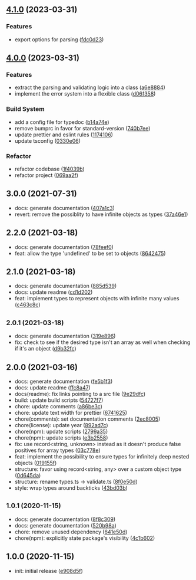 
## [4.1.0](https://github.com/norviah/config/compare/v4.0.0...v4.1.0) (2023-03-31)


### Features

* export options for parsing ([fdc0d23](https://github.com/norviah/config/commit/fdc0d23c7a84e2a05216082b54c12d31be09108f))

## [4.0.0](https://github.com/norviah/config/compare/v3.0.0...v4.0.0) (2023-03-31)


### Features

* extract the parsing and validating logic into a class ([a6e8884](https://github.com/norviah/config/commit/a6e88849312dcf46fbaf2a4666acdfadf7af8ff1))
* implement the error system into a flexible class ([d06f358](https://github.com/norviah/config/commit/d06f3589858b03df8265b13fd288106ee59ed207))


### Build System

* add a config file for typedoc ([b14a74e](https://github.com/norviah/config/commit/b14a74e2e44be4b46e387c89dfeaef0aecb5ed3b))
* remove bumprc in favor for standard-version ([740b7ee](https://github.com/norviah/config/commit/740b7ee7af0835263ca8ece9ee57df9a6c509347))
* update prettier and eslint rules ([1174106](https://github.com/norviah/config/commit/1174106c9b46649d4668c3aa9c6818fbf3e381d9))
* update tsconfig ([0330e06](https://github.com/norviah/config/commit/0330e06645d29fbbf39f1f51c831dfee7609436c))


### Refactor

* refactor codebase ([1f4039b](https://github.com/norviah/config/commit/1f4039b79a64b7fa8f4db906ac677e6d91afb57a))
* refactor project ([069aa2f](https://github.com/norviah/config/commit/069aa2ff150d3464b22ac16a7f11c392b0e85d9e))

## 3.0.0 (2021-07-31)

* docs: generate documentation ([407a1c3](https://github.com/Norviah/config/commit/407a1c3))
* revert: remove the possiblity to have infinite objects as types ([37a46e1](https://github.com/Norviah/config/commit/37a46e1))



## 2.2.0 (2021-03-18)

* docs: generate documentation ([78feef0](https://github.com/Norviah/config/commit/78feef0))
* feat: allow the type 'undefined' to be set to objects ([8642475](https://github.com/Norviah/config/commit/8642475))



## 2.1.0 (2021-03-18)

* docs: generate documentation ([885d539](https://github.com/Norviah/config/commit/885d539))
* docs: update readme ([cd1d202](https://github.com/Norviah/config/commit/cd1d202))
* feat: implement types to represent objects with infinite many values ([c463c8c](https://github.com/Norviah/config/commit/c463c8c))



## <small>2.0.1 (2021-03-18)</small>

* docs: generate documentation ([319e896](https://github.com/Norviah/config/commit/319e896))
* fix: check to see if the desired type isn't an array as well when checking if it's an object ([d9b32fc](https://github.com/Norviah/config/commit/d9b32fc))



## 2.0.0 (2021-03-16)

* docs: generate documentation ([fe5b1f3](https://github.com/Norviah/config/commit/fe5b1f3))
* docs: update readme ([ffc8a47](https://github.com/Norviah/config/commit/ffc8a47))
* docs(readme): fix links pointing to a src file ([9e29dfc](https://github.com/Norviah/config/commit/9e29dfc))
* build: update build scripts ([54727f7](https://github.com/Norviah/config/commit/54727f7))
* chore: update comments ([a86be3c](https://github.com/Norviah/config/commit/a86be3c))
* chore: update text width for prettier ([6741625](https://github.com/Norviah/config/commit/6741625))
* chore(comments): set documentation comments ([2ec8005](https://github.com/Norviah/config/commit/2ec8005))
* chore(license): update year ([892ad7c](https://github.com/Norviah/config/commit/892ad7c))
* chore(npm): update scripts ([2799a35](https://github.com/Norviah/config/commit/2799a35))
* chore(npm): update scripts ([e3b2558](https://github.com/Norviah/config/commit/e3b2558))
* fix: use record<string, unknown> instead as it doesn't produce false positives for array types ([03c778e](https://github.com/Norviah/config/commit/03c778e))
* feat: implement the possibility to ensure types for infinitely deep nested objects ([019155f](https://github.com/Norviah/config/commit/019155f))
* structure: favor using record<string, any> over a custom object type ([0d645da](https://github.com/Norviah/config/commit/0d645da))
* structure: rename types.ts -> validate.ts ([8f0e50d](https://github.com/Norviah/config/commit/8f0e50d))
* style: wrap types around backticks ([43bd03b](https://github.com/Norviah/config/commit/43bd03b))



## <small>1.0.1 (2020-11-15)</small>

* docs: generate documentation ([8f8c309](https://github.com/Norviah/config/commit/8f8c309))
* docs: generate documentation ([520b98a](https://github.com/Norviah/config/commit/520b98a))
* chore: remove unused dependency ([641e50d](https://github.com/Norviah/config/commit/641e50d))
* chore(npm): explicitly state package's visibility ([4c1b602](https://github.com/Norviah/config/commit/4c1b602))



## 1.0.0 (2020-11-15)

* init: initial release ([e908d5f](https://github.com/Norviah/config/commit/e908d5f))
